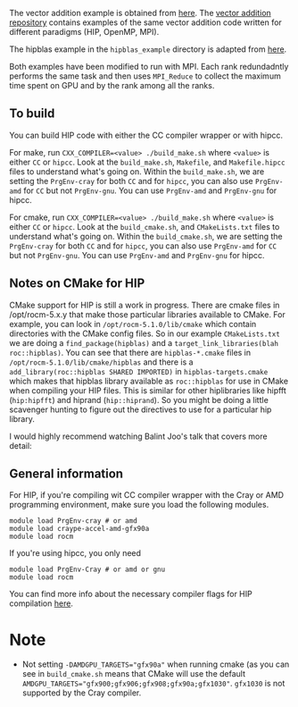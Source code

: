 The vector addition example is obtained from [here](https://code.ornl.gov/olcf/vector_addition/-/tree/master/hip). 
The [vector addition repository](https://code.ornl.gov/olcf/vector_addition) contains examples 
of the same vector addition code written for different paradigms (HIP, OpenMP, MPI).

The hipblas example in the `hipblas_example` directory is adapted from [here](https://github.com/olcf/HIP_for_CUDA_programmers/tree/master/exercises/gpu_xgemm_test/solution).

Both examples have been modified to run with MPI. Each rank redundadntly performs the
same task and then uses `MPI_Reduce` to collect the maximum time spent on GPU and by the
rank among all the ranks.

## To build
You can build HIP code with either the CC compiler wrapper or with hipcc. 

For make, run `CXX_COMPILER=<value> ./build_make.sh` where `<value>` is either
`CC` or `hipcc`. Look at the `build_make.sh`, `Makefile`, and `Makefile.hipcc` files to
understand what's going on. Within the `build_make.sh`, we are setting the `PrgEnv-cray`
for both `CC` and for `hipcc`, you can also use `PrgEnv-amd` for `CC` but not `PrgEnv-gnu`.
You can use `PrgEnv-amd` and `PrgEnv-gnu` for hipcc.
 
For cmake, run `CXX_COMPILER=<value> ./build_make.sh` where `<value>` is either
`CC` or `hipcc`. Look at the `build_cmake.sh`, and `CMakeLists.txt` files to
understand what's going on. Within the `build_cmake.sh`, we are setting the `PrgEnv-cray`
for both `CC` and for `hipcc`, you can also use `PrgEnv-amd` for `CC` but not `PrgEnv-gnu`.
You can use `PrgEnv-amd` and `PrgEnv-gnu` for hipcc.

## Notes on CMake for HIP

CMake support for HIP is still a work in progress. There are cmake files in
/opt/rocm-5.x.y that make those particular libraries available to CMake.  For
example, you can look in `/opt/rocm-5.1.0/lib/cmake` which contain directories
with the CMake config files. So in our example `CMakeLists.txt` we are doing a
`find_package(hipblas)` and a `target_link_libraries(blah roc::hipblas)`. You
can see that there are `hipblas-*.cmake` files in
`/opt/rocm-5.1.0/lib/cmake/hipblas` and there is a `add_library(roc::hipblas
SHARED IMPORTED)` in `hipblas-targets.cmake` which makes that hipblas library
available as `roc::hipblas` for use in CMake when compiling your HIP files.
This is similar for other hiplibraries like hipfft (`hip:hipfft`) and hiprand
(`hip::hiprand`). So you might be doing a little scavenger hunting to figure
out the directives to use for a particular hip library. 

I would highly recommend watching Balint Joo's talk that covers more detail: 


## General information 
For HIP, if you're compiling wit CC compiler wrapper with the Cray or AMD
programming environment, make sure you load the following modules.

```
module load PrgEnv-cray # or amd
module load craype-accel-amd-gfx90a
module load rocm
```

If you're using hipcc, you only need

```
module load PrgEnv-Cray # or amd or gnu
module load rocm
```

You can find more info about the necessary compiler flags for HIP compilation
[here](https://docs.olcf.ornl.gov/systems/frontier_user_guide.html#id6).


# Note
- Not setting `-DAMDGPU_TARGETS="gfx90a"` when running cmake (as you can see in `build_cmake.sh`
means that CMake will use the default `AMDGPU_TARGETS="gfx900;gfx906;gfx908;gfx90a;gfx1030"`. 
`gfx1030` is not supported by the Cray compiler.
